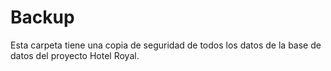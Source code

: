 # Backup

Esta carpeta tiene una copia de seguridad de todos los datos de la base de datos del proyecto Hotel Royal.
